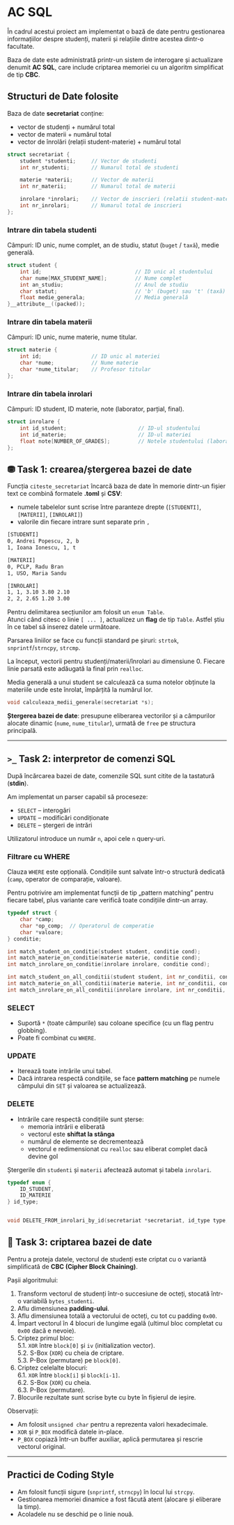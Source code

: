 # AC SQL

În cadrul acestui proiect am implementat o bază de date pentru gestionarea informațiilor despre studenți, materii și relațiile dintre acestea dintr-o facultate.  

Baza de date este administrată printr-un sistem de interogare și actualizare denumit **AC SQL**, care include criptarea memoriei cu un algoritm simplificat de tip **CBC**.


## Structuri de Date folosite

Baza de date **secretariat** conține:
- vector de studenți + numărul total
- vector de materii + numărul total
- vector de înrolări (relații student-materie) + numărul total

```c
struct secretariat {
    student *studenti;     // Vector de studenti
    int nr_studenti;       // Numarul total de studenti

    materie *materii;      // Vector de materii
    int nr_materii;        // Numarul total de materii

    inrolare *inrolari;    // Vector de inscrieri (relatii student-materie)
    int nr_inrolari;       // Numarul total de inscrieri
};
```

### Intrare din tabela **studenti**
Câmpuri: ID unic, nume complet, an de studiu, statut (`buget` / `taxă`), medie generală.  

```c
struct student {
    int id;                              // ID unic al studentului
    char nume[MAX_STUDENT_NAME];         // Nume complet
    int an_studiu;                       // Anul de studiu
    char statut;                         // 'b' (buget) sau 't' (taxă)
    float medie_generala;                // Media generală
}__attribute__((packed));
```

### Intrare din tabela **materii**
Câmpuri: ID unic, nume materie, nume titular.

```c
struct materie {
    int id;                // ID unic al materiei
    char *nume;            // Nume materie
    char *nume_titular;    // Profesor titular
};
```

### Intrare din tabela **inrolari**
Câmpuri: ID student, ID materie, note (laborator, parțial, final).  

```c
struct inrolare {
    int id_student;                       // ID-ul studentului
    int id_materie;                       // ID-ul materiei
    float note[NUMBER_OF_GRADES];         // Notele studentului (laborator, parțial, final)
};
```

## ⛃ Task 1: crearea/ștergerea bazei de date

Funcția `citeste_secretariat` încarcă baza de date în memorie dintr-un fișier text ce combină formatele **.toml** și **CSV**:
- numele tabelelor sunt scrise între paranteze drepte (`[STUDENTI]`, `[MATERII]`, `[INROLARI]`)
- valorile din fiecare intrare sunt separate prin `,`

```txt
[STUDENTI]
0, Andrei Popescu, 2, b
1, Ioana Ionescu, 1, t

[MATERII]
0, PCLP, Radu Bran
1, USO, Maria Sandu

[INROLARI]
1, 1, 3.10 3.80 2.10
2, 2, 2.65 1.20 3.00
```


Pentru delimitarea secțiunilor am folosit un `enum Table`.  
Atunci când citesc o linie `[ ... ]`, actualizez un **flag** de tip `Table`.
Astfel știu în ce tabel să inserez datele următoare.  

Parsarea liniilor se face cu funcții standard pe șiruri: `strtok`, `snprintf`/`strncpy`, `strcmp`.  

La început, vectorii pentru studenți/materii/înrolari au dimensiune 0.
Fiecare linie parsată este adăugată la final prin `realloc`.  

Media generală a unui student se calculează ca
suma notelor obținute la materiile unde este înrolat, împărțită la numărul lor.  

```c
void calculeaza_medii_generale(secretariat *s);
```

**Ștergerea bazei de date**: presupune eliberarea vectorilor și a câmpurilor alocate dinamic (`nume`, `nume_titular`), urmată de `free` pe structura principală.

---

## `>_` Task 2: interpretor de comenzi SQL

După încărcarea bazei de date, comenzile SQL sunt citite de la tastatură (**stdin**).  

Am implementat un parser capabil să proceseze:  
- `SELECT` – interogări  
- `UPDATE` – modificări condiționate  
- `DELETE` – ștergeri de intrări  

Utilizatorul introduce un număr `n`, apoi cele `n` query-uri.  

### Filtrare cu WHERE

Clauza `WHERE` este opțională. Condițiile sunt salvate într-o structură dedicată (`camp`, operator de comparație, valoare).  

Pentru potrivire am implementat funcții de tip „pattern matching” pentru fiecare tabel, plus variante care verifică toate condițiile dintr-un array.  

```c
typedef struct {
    char *camp;
    char *op_comp;  // Operatorul de comperatie
    char *valoare;
} conditie;

int match_student_on_conditie(student student, conditie cond);
int match_materie_on_conditie(materie materie, conditie cond);
int match_inrolare_on_conditie(inrolare inrolare, conditie cond);

int match_student_on_all_conditii(student student, int nr_conditii, conditie *conditii);
int match_materie_on_all_conditii(materie materie, int nr_conditii, conditie *conditii);
int match_inrolare_on_all_conditii(inrolare inrolare, int nr_conditii, conditie *conditii);
```  

### SELECT
- Suportă `*` (toate câmpurile) sau coloane specifice (cu un flag pentru globbing).  
- Poate fi combinat cu `WHERE`.  

### UPDATE
- Iterează toate intrările unui tabel.  
- Dacă intrarea respectă condițiile, se face **pattern matching** pe numele câmpului din `SET` și valoarea se actualizează.  

### DELETE
- Intrările care respectă condițiile sunt șterse:  
  - memoria intrării e eliberată  
  - vectorul este **shiftat la stânga**
  - numărul de elemente se decrementează  
  - vectorul e redimensionat cu `realloc` sau eliberat complet dacă devine gol  

Ștergerile din `studenti` și `materii` afectează automat și tabela `inrolari`.  

```c
typedef enum {
    ID_STUDENT,
    ID_MATERIE
} id_type;


void DELETE_FROM_inrolari_by_id(secretariat *secretariat, id_type type, int id);
```


## 🔐 Task 3: criptarea bazei de date

Pentru a proteja datele, vectorul de studenți este criptat cu o variantă simplificată de **CBC (Cipher Block Chaining)**.  

Pașii algoritmului:  
1. Transform vectorul de studenți într-o succesiune de octeți, stocată într-o variabilă `bytes_studenti`.  
2. Aflu dimensiunea **padding-ului**.  
3. Aflu dimensiunea totală a vectorului de octeți, cu tot cu padding `0x00`.  
4. Împart vectorul în 4 blocuri de lungime egală (ultimul bloc completat cu `0x00` dacă e nevoie).  
5. Criptez primul bloc:  
    5.1. `XOR` între `block[0]` și `iv` (initialization vector).  
    5.2. S-Box (`XOR`) cu cheia de criptare.  
    5.3. P-Box (permutare) pe `block[0]`.  
6. Criptez celelalte blocuri:  
    6.1. `XOR` între `block[i]` și `block[i-1]`.  
    6.2. S-Box (`XOR`) cu cheia.  
    6.3. P-Box (permutare).  
7. Blocurile rezultate sunt scrise byte cu byte în fișierul de ieșire.  

Observații:  
- Am folosit `unsigned char` pentru a reprezenta valori hexadecimale.  
- `XOR` și `P_BOX` modifică datele in-place.  
- `P_BOX` copiază într-un buffer auxiliar, aplică permutarea și rescrie vectorul original.  


---

## Practici de Coding Style
- Am folosit funcții sigure (`snprintf`, `strncpy`) în locul lui `strcpy`.  
- Gestionarea memoriei dinamice a fost făcută atent (alocare și eliberare la timp).  
- Acoladele nu se deschid pe o linie nouă.  

